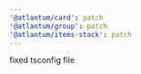 ```yaml
---
'@atlantum/card': patch
'@atlantum/group': patch
'@atlantum/items-stack': patch
---
```


fixed tsconfig file
